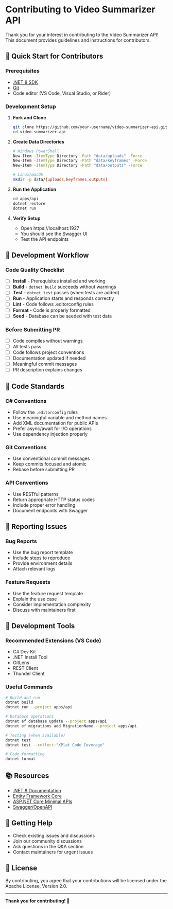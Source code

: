 # Contributing to Video Summarizer API

Thank you for your interest in contributing to the Video Summarizer API! This document provides guidelines and instructions for contributors.

## 🚀 Quick Start for Contributors

### Prerequisites
- [.NET 8 SDK](https://dotnet.microsoft.com/download/dotnet/8.0)
- [Git](https://git-scm.com/)
- Code editor (VS Code, Visual Studio, or Rider)

### Development Setup

1. **Fork and Clone**
   ```bash
   git clone https://github.com/your-username/video-summarizer-api.git
   cd video-summarizer-api
   ```

2. **Create Data Directories**
   ```bash
   # Windows PowerShell
   New-Item -ItemType Directory -Path "data/uploads" -Force
   New-Item -ItemType Directory -Path "data/keyframes" -Force
   New-Item -ItemType Directory -Path "data/outputs" -Force
   
   # Linux/macOS
   mkdir -p data/{uploads,keyframes,outputs}
   ```

3. **Run the Application**
   ```bash
   cd apps/api
   dotnet restore
   dotnet run
   ```

4. **Verify Setup**
   - Open https://localhost:1927
   - You should see the Swagger UI
   - Test the API endpoints

## 🧪 Development Workflow

### Code Quality Checklist

- [ ] **Install** - Prerequisites installed and working
- [ ] **Build** - `dotnet build` succeeds without warnings
- [ ] **Test** - `dotnet test` passes (when tests are added)
- [ ] **Run** - Application starts and responds correctly
- [ ] **Lint** - Code follows .editorconfig rules
- [ ] **Format** - Code is properly formatted
- [ ] **Seed** - Database can be seeded with test data

### Before Submitting PR

- [ ] Code compiles without warnings
- [ ] All tests pass
- [ ] Code follows project conventions
- [ ] Documentation updated if needed
- [ ] Meaningful commit messages
- [ ] PR description explains changes

## 📝 Code Standards

### C# Conventions
- Follow the `.editorconfig` rules
- Use meaningful variable and method names
- Add XML documentation for public APIs
- Prefer async/await for I/O operations
- Use dependency injection properly

### Git Conventions
- Use conventional commit messages
- Keep commits focused and atomic
- Rebase before submitting PR

### API Conventions
- Use RESTful patterns
- Return appropriate HTTP status codes
- Include proper error handling
- Document endpoints with Swagger

## 🐛 Reporting Issues

### Bug Reports
- Use the bug report template
- Include steps to reproduce
- Provide environment details
- Attach relevant logs

### Feature Requests
- Use the feature request template
- Explain the use case
- Consider implementation complexity
- Discuss with maintainers first

## 🔧 Development Tools

### Recommended Extensions (VS Code)
- C# Dev Kit
- .NET Install Tool
- GitLens
- REST Client
- Thunder Client

### Useful Commands
```bash
# Build and run
dotnet build
dotnet run --project apps/api

# Database operations
dotnet ef database update --project apps/api
dotnet ef migrations add MigrationName --project apps/api

# Testing (when available)
dotnet test
dotnet test --collect:"XPlat Code Coverage"

# Code formatting
dotnet format
```

## 📚 Resources

- [.NET 8 Documentation](https://docs.microsoft.com/dotnet/core/)
- [Entity Framework Core](https://docs.microsoft.com/ef/core/)
- [ASP.NET Core Minimal APIs](https://docs.microsoft.com/aspnet/core/fundamentals/minimal-apis)
- [Swagger/OpenAPI](https://swagger.io/)

## 🤝 Getting Help

- Check existing issues and discussions
- Join our community discussions
- Ask questions in the Q&A section
- Contact maintainers for urgent issues

## 📄 License

By contributing, you agree that your contributions will be licensed under the Apache License, Version 2.0.

---

**Thank you for contributing! 🎉**
